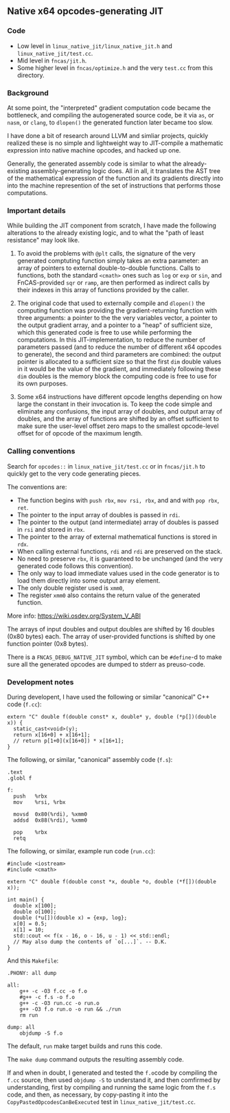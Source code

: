 ## Native x64 opcodes-generating JIT

### Code

* Low level in `linux_native_jit/linux_native_jit.h` and `linux_native_jit/test.cc`.
* Mid level in `fncas/jit.h`.
* Some higher level in `fncas/optimize.h` and the very `test.cc` from this directory.

### Background

At some point, the "interpreted" gradient computation code became the bottleneck, and compiling the autogenerated source code, be it via `as`, or `nasm`, or `clang`, to `dlopen()` the generated function later became too slow.

I have done a bit of research around LLVM and simliar projects, quickly realized these is no simple and lightweight way to JIT-compile a mathematic expression into native machine opcodes, and hacked up one.

Generally, the generated assembly code is similar to what the already-existing assembly-generating logic does. All in all, it translates the AST tree of the mathematical expression of the function and its gradients directly into into the machine represention of the set of instructions that performs those computations.

### Important details

While building the JIT component from scratch, I have made the following alterations to the already existing logic, and to what the "path of least resistance" may look like.

1. To avoid the problems with `@plt` calls, the signature of the very generated comptuting function simply takes an extra parameter: an array of pointers to external double-to-double functions. Calls to functions, both the standard `<cmath>` ones such as `log` or `exp` or `sin`, and FnCAS-provided `sqr` or `ramp`, are then performed as indirect calls by their indexes in this array of functions provided by the caller.

2. The original code that used to externally compile and `dlopen()` the computing function was providing the gradient-returning function with three arguments: a pointer to the the very variables vector, a pointer to the output gradient array, and a pointer to a "heap" of sufficient size, which this generated code is free to use while performing the computations. In this JIT-implementation, to reduce the number of parameters passed (and to reduce the number of different x64 opcodes to generate), the second and third parameters are combined: the output pointer is allocated to a sufficient size so that the first `dim` double values in it would be the value of the gradient, and immediately following these `dim` doubles is the memory block the computing code is free to use for its own purposes.

3. Some x64 instructions have different opcode lengths depending on how large the constant in their invocation is. To keep the code simple and eliminate any confusions, the input array of doubles, and output array of doubles, and the array of functions are shifted by an offset sufficient to make sure the user-level offset zero maps to the smallest opcode-level offset for of opcode of the maximum length.

### Calling conventions

Search for `opcodes::` in `linux_native_jit/test.cc` or in `fncas/jit.h` to quickly get to the very code generating pieces.

The conventions are:
* The function begins with `push rbx`, `mov rsi, rbx`, and and with `pop rbx`, `ret`.
* The pointer to the input array of doubles is passed in `rdi`.
* The pointer to the output (and intermediate) array of doubles is passed in `rsi` and stored in `rbx`.
* The pointer to the array of external mathematical functions is stored in `rdx`.
* When calling external functions, `rdi` and `rdi` are preserved on the stack.
* No need to preserve `rbx`, it is guaranteed to be unchanged (and the very generated code follows this convention).
* The only way to load immediate values used in the code generator is to load them directly into some output array element.
* The only double register used is `xmm0`,
* The register `xmm0` also contains the return value of the generated function.

More info: https://wiki.osdev.org/System_V_ABI

The arrays of input doubles and output doubles are shifted by 16 doubles (0x80 bytes) each. The array of user-provided functions is shifted by one function pointer (0x8 bytes).

There is a `FNCAS_DEBUG_NATIVE_JIT` symbol, which can be `#define`-d to make sure all the generated opcodes are dumped to stderr as preuso-code.

### Development notes

During developent, I have used the following or similar "canonical" C++ code (`f.cc`):

```
extern "C" double f(double const* x, double* y, double (*p[])(double x)) {
  static_cast<void>(y);
  return x[16+0] + x[16+1];
  // return p[1+0](x[16+0]) * x[16+1];
}
```

The following, or similar, "canonical" assembly code (`f.s`):

```
.text
.globl f

f:
  push   %rbx
  mov    %rsi, %rbx

  movsd  0x80(%rdi), %xmm0
  addsd  0x88(%rdi), %xmm0
  
  pop    %rbx
  retq
```

The following, or similar, example run code (`run.cc`):

```
#include <iostream>
#include <cmath>

extern "C" double f(double const *x, double *o, double (*f[])(double x));

int main() {
  double x[100];
  double o[100];
  double (*u[])(double x) = {exp, log};
  x[0] = 0.5;
  x[1] = 10;
  std::cout << f(x - 16, o - 16, u - 1) << std::endl;
  // May also dump the contents of `o[...]`. -- D.K.
}
```

And this `Makefile`:

```
.PHONY: all dump

all:
	g++ -c -O3 f.cc -o f.o
	#g++ -c f.s -o f.o
	g++ -c -O3 run.cc -o run.o
	g++ -O3 f.o run.o -o run && ./run
	rm run

dump: all
	objdump -S f.o
```

The default, `run` make target builds and runs this code.

The `make dump` command outputs the resulting assembly code.

If and when in doubt, I generated and tested the `f.o`code by compiling the `f.cc` source, then used `objdump -S` to understand it, and then comfirmed by understanding, first by compiling and running the same logic from the `f.s` code, and then, as necessary, by copy-pasting it into the `CopyPastedOpcodesCanBeExecuted` test in `linux_native_jit/test.cc`.
